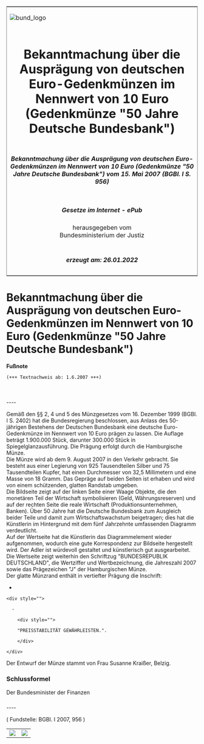 <span id="DECKBLATT.html"></span>

<table border="0" frame="border" width="100%">

<tr valign="top">

<td align="left">

![bund\_logo](BfJ_2021_Web_de_de.gif)

</td>

<td align="right">

 

</td>

</tr>

<tr align="center" valign="middle">

<td colspan="2">

# Bekanntmachung über die Ausprägung von deutschen Euro-Gedenkmünzen im Nennwert von 10 Euro (Gedenkmünze "50 Jahre Deutsche Bundesbank")

</td>

</tr>

<tr align="center" valign="middle">

<td colspan="2">

##### Bekanntmachung über die Ausprägung von deutschen Euro-Gedenkmünzen im Nennwert von 10 Euro (Gedenkmünze "50 Jahre Deutsche Bundesbank") vom 15. Mai 2007 (BGBl. I S. 956)

</td>

</tr>

<tr align="center" valign="middle">

<td colspan="2">

  
  

##### Gesetze im Internet - ePub  
  
herausgegeben vom  
Bundesministerium der Justiz

</td>

</tr>

<tr align="center" valign="bottom">

<td colspan="2">

  
  

##### erzeugt am: 26.01.2022

</td>

</tr>

</table>

<span id="BJNR095600007.html"></span>

# Bekanntmachung über die Ausprägung von deutschen Euro-Gedenkmünzen im Nennwert von 10 Euro (Gedenkmünze "50 Jahre Deutsche Bundesbank")

<div>

  
**Fußnote**

<div class="jnhtml">

<div>

<div class="jurAbsatz">

  

``` 
(+++ Textnachweis ab: 1.6.2007 +++)

 
```

</div>

</div>

</div>

</div>

<span id="BJNR095600007BJNE000100000.html"></span>

###   
\----

<div>

<div class="jnhtml">

<div>

<div class="jurAbsatz">

Gemäß den §§ 2, 4 und 5 des Münzgesetzes vom 16. Dezember 1999 (BGBl. I
S. 2402) hat die Bundesregierung beschlossen, aus Anlass des 50-jährigen
Bestehens der Deutschen Bundesbank eine deutsche Euro-Gedenkmünze im
Nennwert von 10 Euro prägen zu lassen. Die Auflage beträgt 1.900.000
Stück, darunter 300.000 Stück in Spiegelglanzausführung. Die Prägung
erfolgt durch die Hamburgische Münze.  
Die Münze wird ab dem 9. August 2007 in den Verkehr gebracht. Sie
besteht aus einer Legierung von 925 Tausendteilen Silber und 75
Tausendteilen Kupfer, hat einen Durchmesser von 32,5 Millimetern und
eine Masse von 18 Gramm. Das Gepräge auf beiden Seiten ist erhaben und
wird von einem schützenden, glatten Randstab umgeben.  
Die Bildseite zeigt auf der linken Seite einer Waage Objekte, die den
monetären Teil der Wirtschaft symbolisieren (Geld, Währungsreserven) und
auf der rechten Seite die reale Wirtschaft (Produktionsunternehmen,
Banken). Über 50 Jahre hat die Deutsche Bundesbank zum Ausgleich beider
Teile und damit zum Wirtschaftswachstum beigetragen; dies hat die
Künstlerin im Hintergrund mit dem fünf Jahrzehnte umfassenden Diagramm
verdeutlicht.  
Auf der Wertseite hat die Künstlerin das Diagrammelement wieder
aufgenommen, wodurch eine gute Korrespondenz zur Bildseite hergestellt
wird. Der Adler ist würdevoll gestaltet und künstlerisch gut
ausgearbeitet. Die Wertseite zeigt weiterhin den Schriftzug
"BUNDESREPUBLIK DEUTSCHLAND", die Wertziffer und Wertbezeichnung, die
Jahreszahl 2007 sowie das Prägezeichen "J" der Hamburgischen Münze.  
Der glatte Münzrand enthält in vertiefter Prägung die Inschrift:

  - 
    
    <div style="">
    
      - 
        
        <div style="">
        
        "PREISSTABILITÄT GEWÄHRLEISTEN.".
        
        </div>
    
    </div>

Der Entwurf der Münze stammt von Frau Susanne Kraißer, Belzig.

</div>

</div>

</div>

</div>

<span id="BJNR095600007BJNE000200000.html"></span>

### Schlussformel  

<div>

<div class="jnhtml">

<div>

<div class="jurAbsatz">

Der Bundesminister der Finanzen

</div>

</div>

</div>

</div>

<span id="BJNR095600007BJNE000300000.html"></span>

###   
\----

<div>

<div class="jnhtml">

<div>

<div class="kommentar_Fundstelle">

( Fundstelle: BGBl. I 2007, 956 )  
  

</div>

|                                 |                                 |
| :------------------------------ | :------------------------------ |
| ![](bgbl1_2007_j0956_0010.jpeg) | ![](bgbl1_2007_j0956_0020.jpeg) |

</div>

</div>

</div>
